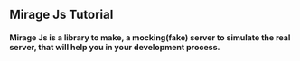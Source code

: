 ## Mirage Js Tutorial

#### Mirage Js is a library to make, a mocking(fake) server to simulate the real server, that will help you in your development process.
